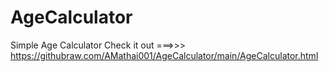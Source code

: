 # AgeCalculator
Simple Age Calculator
Check it out ===>>> https://githubraw.com/AMathai001/AgeCalculator/main/AgeCalculator.html

